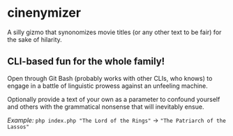 # cinenymizer
A silly gizmo that synonomizes movie titles (or any other text to be fair) for the sake of hilarity.

## CLI-based fun for the whole family! ##

Open through Git Bash (probably works with other CLIs, who knows) to engage in a battle of linguistic prowess against an unfeeling machine.

Optionally provide a text of your own as a parameter to confound yourself and others with the grammatical nonsense that will inevitably ensue.

*Example:* `php index.php "The Lord of the Rings"` → `"The Patriarch of the Lassos"`
